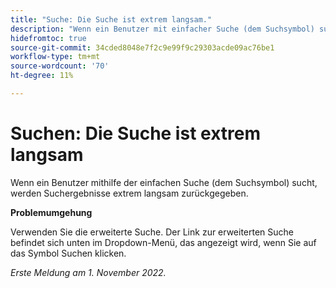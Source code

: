 ```yaml
---
title: "Suche: Die Suche ist extrem langsam."
description: "Wenn ein Benutzer mit einfacher Suche (dem Suchsymbol) sucht, werden Suchergebnisse extrem langsam zurückgegeben."
hidefromtoc: true
source-git-commit: 34cded8048e7f2c9e99f9c29303acde09ac76be1
workflow-type: tm+mt
source-wordcount: '70'
ht-degree: 11%

---
```



# Suchen: Die Suche ist extrem langsam

Wenn ein Benutzer mithilfe der einfachen Suche (dem Suchsymbol) sucht, werden Suchergebnisse extrem langsam zurückgegeben.

**Problemumgehung**

Verwenden Sie die erweiterte Suche. Der Link zur erweiterten Suche befindet sich unten im Dropdown-Menü, das angezeigt wird, wenn Sie auf das Symbol Suchen klicken.

_Erste Meldung am 1. November 2022._

